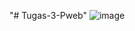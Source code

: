 "# Tugas-3-Pweb" 
![image](https://github.com/danishadriansyah/Tugas-3-Pweb/assets/139879863/7a539144-7206-4526-8f02-e2a20bc4d99c)
